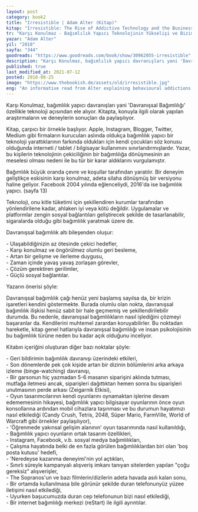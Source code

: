 ```yaml
---
layout: post  
category: book2  
title: "Irresistible | Adam Alter (Kitap)"  
kitap: "Irresistible: The Rise of Addictive Technology and the Business of Keeping Us Hooked"  
tr: "Karşı Konulmaz - Bağımlılık Yapıcı Teknolojinin Yükselişi ve Bizim Ona Esir Edilişimiz"  
yazar: "Adam Alter"  
yil: "2018"  
sayfa: "344"  
goodreads: "https://www.goodreads.com/book/show/30962055-irresistible"
description: "Karşı Konulmaz, bağımlılık yapıcı davranışları yani 'Davranışsal Bağımlılığı' özellikle teknoloji açısından ele alıyor."
published: true
last_modified_at: 2021-07-12
posted: 2018-08-25
image: "https://www.thebookish.de/assets/old/irresistible.jpg"
eng: "An informative read from Alter explaining behavioural addictions mainly on technology. This book points out an interesting fact; people who have created the devices do not let their children play with them or strictly limit the usage time. Addictions such as substance addiction, binge-watching, exercise addiction, social media addiction, gamification, virtual reality are all outlined step by step."
---
```


Karşı Konulmaz, bağımlılık yapıcı davranışları yani 'Davranışsal Bağımlılığı' özellikle teknoloji açısından ele alıyor. Kitapta, konuyla ilgili olarak yapılan araştırmaların ve deneylerin sonuçları da paylaşılıyor.  
  
Kitap, çarpıcı bir örnekle başlıyor. Apple, Instagram, Blogger, Twitter, Medium gibi firmaların kurucuları aslında oldukça bağımlılık yapıcı bir teknoloji yarattıklarının farkında oldukları için kendi çocukları söz konusu olduğunda interneti / tablet / bilgisayar kullanımını sınırlandırmışlardır. Yazar, bu kişilerin teknolojinin çekiciliğinin bir bağımlılığa dönüşmesinin an meselesi olması nedeni ile bu tür bir karar aldıklarını vurgulamıştır.  
  
Bağımlılık büyük oranda çevre ve koşullar tarafından yaratılır. Bir deneyim geliştikçe eskisinin karşı konulmaz, adeta silaha dönüşmüş bir versiyonu haline geliyor. Facebook 2004 yılında eğlenceliydi, 2016'da ise bağımlılık yapıcı. (sayfa 13)  
  
Teknoloji, onu kitle tüketimi için şekillendiren kurumlar tarafından yönlendirilene kadar, ahlaken iyi veya kötü değildir. Uygulamalar ve platformlar zengin sosyal bağlantıları geliştirecek şekilde de tasarlanabilir, sigaralarda olduğu gibi bağımlılık yaratmak üzere de.  
  
Davranışsal bağımlılık altı bileşenden oluşur:  
  
\- Ulaşabildiğinizin az ötesinde çekici hedefler,  
\- Karşı konulmaz ve öngörülmez olumlu geri besleme,  
\- Artan bir gelişme ve ilerleme duygusu,  
\- Zaman içinde yavaş yavaş zorlaşan görevler,  
\- Çözüm gerektiren gerilimler,  
\- Güçlü sosyal bağlantılar.  
  
Yazarın önerisi şöyle:  
  
Davranışsal bağımlılık çağı henüz yeni başlamış sayılsa da, bir krizin işaretleri kendini göstermekte. Burada olumlu olan nokta, davranışsal bağımlılık ilişkisi henüz sabit bir hale geçmemiş ve şekillendirilebilir durumda. Bu nedenle, davranışsal bağımlılıkların nasıl işlediğini çözmeyi başaranlar da. Kendilerini muhtemel zarardan koruyabilirler. Bu noktadan hareketle, kitap genel hatlarıyla davranışsal bağımlılığı ve insan psikolojisinin bu bağımlılık türüne neden bu kadar açık olduğunu inceliyor.  
  
Kitabın içeriğini oluşturan diğer bazı noktalar şöyle:  
  
\- Geri bildirimin bağımlılık davranışı üzerindeki etkileri,  
\- Son dönemlerde pek çok kişide artan bir dizinin bölümlerini arka arkaya izleme (binge-watching) davranışı,  
\- Bir garsonun hiç yazmadan 5-6 masanın siparişini aklında tutması, mutfağa iletmesi ancak, siparişleri dağıttıktan hemen sonra bu siparişleri unutmasının perde arkası (Zeigarnik Etkisi),  
\- Oyun tasarımcılarının kendi oyunlarını oynamaktan işlerine devam edememesinin hikayesi, bağımlılık yapıcı bilgisayar oyunlarının önce oyun konsollarına ardından mobil cihazlara taşınması ve bu durumun hayatımızı nasıl etkilediği (Candy Crush, Tetris, 2048, Süper Mario, FarmVille, World of Warcraft gibi örnekler paylaşılıyor),  
\- 'Öğrenmede yakınsal gelişim alanının' oyun tasarımında nasıl kullanıldığı,  
\- Bağımlılık yapıcı oyunların ortak tasarım özellikleri,  
\- Instagram, Facebook, v.b. sosyal medya bağımlılıkları,  
\- Çalışma hayatında belki de en fazla görülen bağımlılıklardan biri olan 'boş posta kutusu' hedefi,  
\- 'Neredeyse kazanma deneyimi'nin yol açtıkları,  
\- Sınırlı süreyle kampanyalı alışveriş imkanı tanıyan sitelerden yapılan "çoğu gereksiz" alışverişler,  
\- The Sopranos'un ve bazı filmlerin/dizilerin adeta havada asılı kalan sonu,  
\- Bir ortamda kullanılmasa bile görünür şekilde duran telefonunyüz yüzee iletişimi nasıl etkilediği,  
\- Uyurken başucumuzda duran cep telefonunun bizi nasıl etkilediği,  
\- Bir internet bağımlılığı merkezi (reStart) ile ilgili ayrıntılar.

  
  
